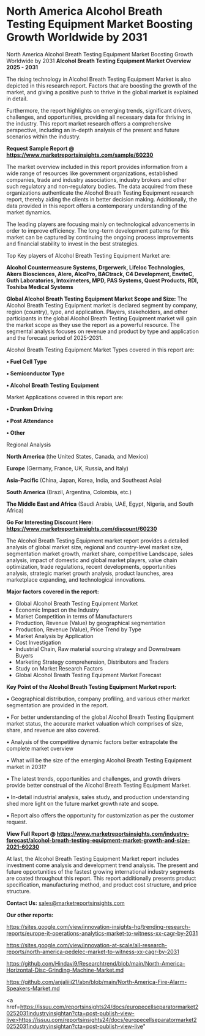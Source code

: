 # North America Alcohol Breath Testing Equipment Market Boosting Growth Worldwide by 2031
North America Alcohol Breath Testing Equipment Market Boosting Growth Worldwide by 2031
<Strong> Alcohol Breath Testing Equipment Market Overview 2025 - 2031</strong>

The rising technology in Alcohol Breath Testing Equipment Market is also depicted in this research report. Factors that are boosting the growth of the market, and giving a positive push to thrive in the global market is explained in detail.

Furthermore, the report highlights on emerging trends, significant drivers, challenges, and opportunities, providing all necessary data for thriving in the industry. This report market research offers a comprehensive perspective, including an in-depth analysis of the present and future scenarios within the industry.

<strong>Request Sample Report @ <a href=https://www.marketreportsinsights.com/sample/60230>https://www.marketreportsinsights.com/sample/60230</a></strong>

The market overview included in this report provides information from a wide range of resources like government organizations, established companies, trade and industry associations, industry brokers and other such regulatory and non-regulatory bodies. The data acquired from these organizations authenticate the Alcohol Breath Testing Equipment research report, thereby aiding the clients in better decision making. Additionally, the data provided in this report offers a contemporary understanding of the market dynamics.

The leading players are focusing mainly on technological advancements in order to improve efficiency. The long-term development patterns for this market can be captured by continuing the ongoing process improvements and financial stability to invest in the best strategies.

Top Key players of Alcohol Breath Testing Equipment Market are:

<strong>Alcohol Countermeasure Systems, Drgerwerk, Lifeloc Technologies, Akers Biosciences, Alere, AlcoPro, BACtrack, C4 Development, EnviteC, Guth Laboratories, Intoximeters, MPD, PAS Systems, Quest Products, RDI, Toshiba Medical Systems</strong>

<strong><b>Global Alcohol Breath Testing Equipment Market Scope and Size:</b></strong>
The Alcohol Breath Testing Equipment market is declared segment by company, region (country), type, and application. Players, stakeholders, and other participants in the global Alcohol Breath Testing Equipment market will gain the market scope as they use the report as a powerful resource. The segmental analysis focuses on revenue and product by type and application and the forecast period of 2025-2031.

Alcohol Breath Testing Equipment Market Types covered in this report are:

<strong>• Fuel Cell Type

• Semiconductor Type

• Alcohol Breath Testing Equipment</strong>

Market Applications covered in this report are:

<strong>• Drunken Driving

• Post Attendance

• Other</strong> 

Regional Analysis

<strong>North America</strong> (the United States, Canada, and Mexico)

<strong>Europe</strong> (Germany, France, UK, Russia, and Italy)

<strong>Asia-Pacific</strong> (China, Japan, Korea, India, and Southeast Asia)

<strong>South America</strong> (Brazil, Argentina, Colombia, etc.)

<strong>The Middle East and Africa</strong> (Saudi Arabia, UAE, Egypt, Nigeria, and South Africa)

<strong>Go For Interesting Discount Here: <a href=https://www.marketreportsinsights.com/discount/60230>https://www.marketreportsinsights.com/discount/60230</a></strong>

The Alcohol Breath Testing Equipment market report provides a detailed analysis of global market size, regional and country-level market size, segmentation market growth, market share, competitive Landscape, sales analysis, impact of domestic and global market players, value chain optimization, trade regulations, recent developments, opportunities analysis, strategic market growth analysis, product launches, area marketplace expanding, and technological innovations.

<strong><b>Major factors covered in the report:</b></strong>
<ul>
  <li>Global Alcohol Breath Testing Equipment Market </li>
  <li>Economic Impact on the Industry</li>
  <li>Market Competition in terms of Manufacturers</li>
  <li>Production, Revenue (Value) by geographical segmentation</li>
  <li>Production, Revenue (Value), Price Trend by Type</li>
  <li>Market Analysis by Application</li>
  <li>Cost Investigation</li>
  <li>Industrial Chain, Raw material sourcing strategy and Downstream Buyers</li>
  <li>Marketing Strategy comprehension, Distributors and Traders</li>
  <li>Study on Market Research Factors</li>
  <li>Global Alcohol Breath Testing Equipment Market Forecast</li>
</ul>

<strong><b>Key Point of the Alcohol Breath Testing Equipment Market report:</b></strong>

• Geographical distribution, company profiling, and various other market segmentation are provided in the report.

• For better understanding of the global Alcohol Breath Testing Equipment market status, the accurate market valuation which comprises of size, share, and revenue are also covered.

• Analysis of the competitive dynamic factors better extrapolate the complete market overview

• What will be the size of the emerging Alcohol Breath Testing Equipment market in 2031?

• The latest trends, opportunities and challenges, and growth drivers provide better construal of the Alcohol Breath Testing Equipment Market.

• In-detail industrial analysis, sales study, and production understanding shed more light on the future market growth rate and scope.

• Report also offers the opportunity for customization as per the customer request.

<strong><b>View Full Report @ <a href=https://www.marketreportsinsights.com/industry-forecast/alcohol-breath-testing-equipment-market-growth-and-size-2021-60230>https://www.marketreportsinsights.com/industry-forecast/alcohol-breath-testing-equipment-market-growth-and-size-2021-60230</a></b></strong>


At last, the Alcohol Breath Testing Equipment Market report includes investment come analysis and development trend analysis. The present and future opportunities of the fastest growing international industry segments are coated throughout this report. This report additionally presents product specification, manufacturing method, and product cost structure, and price structure.

<strong>Contact Us:</strong>
sales@marketreportsinsights.com

<strong>Our other reports:</strong>

<a href=https://sites.google.com/view/innovation-insights-hq/trending-research-reports/europe-it-operations-analytics-market-to-witness-xx-cagr-by-2031>https://sites.google.com/view/innovation-insights-hq/trending-research-reports/europe-it-operations-analytics-market-to-witness-xx-cagr-by-2031</a>

<a href=https://sites.google.com/view/innovation-at-scale/all-research-reports/north-america-pedelec-market-to-witness-xx-cagr-by-2031>https://sites.google.com/view/innovation-at-scale/all-research-reports/north-america-pedelec-market-to-witness-xx-cagr-by-2031</a>

<a href=https://github.com/Hindavi9/Researchtrend/blob/main/North-America-Horizontal-Disc-Grinding-Machine-Market.md>https://github.com/Hindavi9/Researchtrend/blob/main/North-America-Horizontal-Disc-Grinding-Machine-Market.md</a>

<a href=https://github.com/anjaliiii21/abn/blob/main/North-America-Fire-Alarm-Speakers-Market.md>https://github.com/anjaliiii21/abn/blob/main/North-America-Fire-Alarm-Speakers-Market.md</a>

<a href=https://issuu.com/reportsinsights24/docs/europecellseparatormarket20252031industryinsightan?cta=post-publish-view-live>https://issuu.com/reportsinsights24/docs/europecellseparatormarket20252031industryinsightan?cta=post-publish-view-live</a>"
